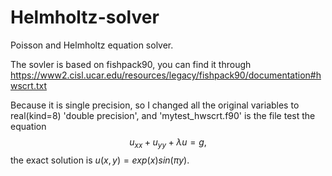 # Helmholtz-solver
Poisson and Helmholtz equation solver.

The sovler is based on fishpack90, you can find it through https://www2.cisl.ucar.edu/resources/legacy/fishpack90/documentation#hwscrt.txt

Because it is single precision, so I changed all the original variables to real(kind=8) 'double precision', and 'mytest_hwscrt.f90' is the file test the equation
$$u_{xx}+u_{yy}+\lambda u = g,$$
the exact solution is $u(x,y) = exp(x)sin(\pi y)$.
